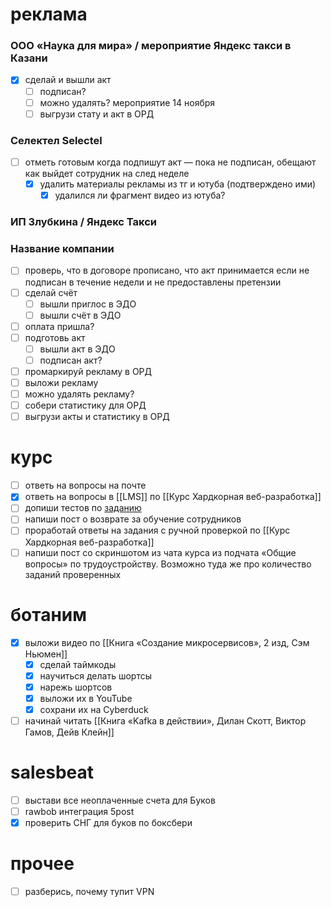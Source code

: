 # реклама
### ООО «Наука для мира» / мероприятие Яндекс такси в Казани
- [x] сделай и вышли акт
	- [ ] подписан?
	- [ ] можно удалять? мероприятие 14 ноября
	- [ ] выгрузи стату и акт в ОРД
### Селектел Selectel
- [ ] отметь готовым когда подпишут акт — пока не подписан, обещают как выйдет сотрудник на след неделе
	- [x] удалить материалы рекламы из тг и ютуба (подтверждено ими)
		- [x] удалился ли фрагмент видео из ютуба?
### ИП Злубкина / Яндекс Такси
### Название компании
- [ ] проверь, что в договоре прописано, что акт принимается если не подписан в течение недели и не предоставлены претензии
- [ ] сделай счёт
	- [ ] вышли приглос в ЭДО
	- [ ] вышли счёт в ЭДО
- [ ] оплата пришла?
- [ ] подготовь акт
	- [ ] вышли акт в ЭДО
	- [ ] подписан акт?
- [ ] промаркируй рекламу в ОРД
- [ ] выложи рекламу
- [ ] можно удалять рекламу?
- [ ] собери статистику для ОРД
- [ ] выгрузи акты и статистику в ОРД
# курс
- [ ] ответь на вопросы на почте
- [x] ответь на вопросы в [[LMS]] по [[Курс Хардкорная веб-разработка]]
- [ ] допиши тестов по [заданию](https://learn.to.digital/lesson/be33b14bd9b9478ab0758a3e61c03db7/practice/11#comment-c449c70c01b24af492ebf03c788348ff)
- [ ] напиши пост о возврате за обучение сотрудников
- [ ] проработай ответы на задания с ручной проверкой по [[Курс Хардкорная веб-разработка]]
- [ ] напиши пост со скриншотом из чата курса из подчата «Общие вопросы» по трудоустройству. Возможно туда же про количество заданий проверенных
# ботаним
- [x] выложи видео по [[Книга «Создание микросервисов», 2 изд, Сэм Ньюмен]]
	- [x] сделай таймкоды
	- [x] научиться делать шортсы
	- [x] нарежь шортсов
	- [x] выложи их в YouTube
	- [x] сохрани их на Cyberduck
- [ ] начинай читать [[Книга «Kafka в действии», Дилан Скотт, Виктор Гамов, Дейв Клейн]]
# salesbeat
- [ ] выстави все неоплаченные счета для Буков
- [ ] rawbob интеграция 5post
- [x] проверить СНГ для буков по боксбери
# прочее
- [ ] разберись, почему тупит VPN
